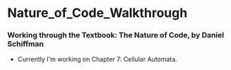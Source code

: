 # Nature_of_Code_Walkthrough
### Working through the Textbook: The Nature of Code, by Daniel Schiffman
* Currently I'm working on Chapter 7: Cellular Automata. 


